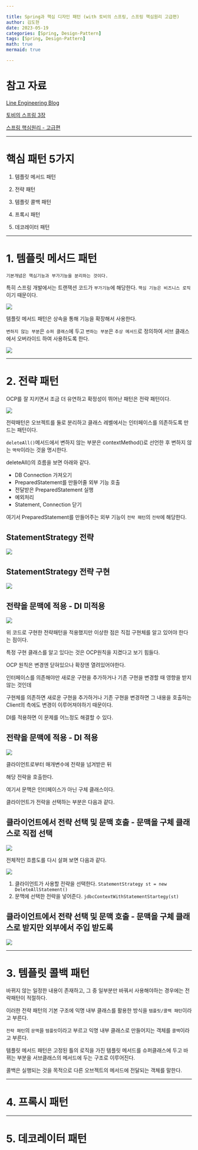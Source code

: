 ```yaml
---

title: Spring과 핵심 디자인 패턴 (with 토비의 스프링, 스프링 핵심원리 고급편)
author: 김도현
date: 2023-05-19
categories: [Spring, Design-Pattern]
tags: [Spring, Design-Pattern]
math: true
mermaid: true

---
```


# 참고 자료

[Line Engineering Blog](https://engineering.linecorp.com/ko/blog/templete-method-pattern)

[토비의 스프링 3장](https://product.kyobobook.co.kr/detail/S000000935358)

[스프링 핵심원리 - 고급편](https://www.inflearn.com/course/%EC%8A%A4%ED%94%84%EB%A7%81-%ED%95%B5%EC%8B%AC-%EC%9B%90%EB%A6%AC-%EA%B3%A0%EA%B8%89%ED%8E%B8)

---

# 핵심 패턴 5가지

1. 템플릿 메서드 패턴

2. 전략 패턴

3. 템플릿 콜백 패턴

4. 프록시 패턴

5. 데코레이터 패턴

---

# 1. 템플릿 메서드 패턴

`기본개념은 핵심기능과 부가기능을 분리하는 것이다.`

특히 스프링 개발에서는 트랜잭션 코드가 `부가기능`에 해당한다. `핵심 기능은 비즈니스 로직`이기 때문이다.

![](https://github.com/K-Diger/K-Diger.github.io/blob/main/images/design-pattern/template_method1.png?raw=true)

템플릿 메서드 패턴은 상속을 통해 기능을 확장해서 사용한다.

`변하지 않는 부분`은 `슈퍼 클래스`에 두고 `변하는 부분`은 `추상 메서드`로 정의하여 서브 클래스에서 오버라이드 하여 사용하도록 한다.

![](https://github.com/K-Diger/K-Diger.github.io/blob/main/images/design-pattern/template_method2.png?raw=true)

---

# 2. 전략 패턴

OCP를 잘 지키면서 조금 더 유연하고 확정성이 뛰어난 패턴은 전략 패턴이다.

![](https://github.com/K-Diger/K-Diger.github.io/blob/main/images/design-pattern/strategy1.png?raw=true)

전략패턴은 오브젝트를 둘로 분리하고 클래스 레벨에서는 인터페이스를 의존하도록 만드는 패턴이다.

`deleteAll()`메서드에서 변하지 않는 부분은 contextMethod()로 선언한 후 변하지 않는 `맥락`이라는 것을 명시한다.

deleteAll()의 흐름을 보면 아래와 같다.

- DB Connection 가져오기
- PreparedStatement를 만들어줄 외부 기능 호출
- 전달받은 PreparedStatement 실행
- 예외처리
- Statement, Connection 닫기

여기서 PreparedStatement를 만들어주는 외부 기능이 `전략 패턴`의 `전략`에 해당한다.

## StatementStrategy 전략

![](https://github.com/K-Diger/K-Diger.github.io/blob/main/images/design-pattern/strategy2.png?raw=true)

## StatementStrategy 전략 구현

![](https://github.com/K-Diger/K-Diger.github.io/blob/main/images/design-pattern/startegy3.png?raw=true)

## 전략을 문맥에 적용 - DI 미적용

![](https://github.com/K-Diger/K-Diger.github.io/blob/main/images/design-pattern/strategy4.png?raw=true)

위 코드로 구현한 전략패턴을 적용했지만 이상한 점은 직접 구현체를 알고 있어야 한다는 점이다.

특정 구현 클래스를 알고 있다는 것은 OCP원칙을 지켰다고 보기 힘들다.

OCP 원칙은 변경엔 닫혀있으나 확장엔 열려있어야한다.

인터페이스를 의존해야만 새로운 구현을 추가하거나 기존 구현을 변경할 때 영향을 받지 않는 것인데

구현체를 의존하면 새로운 구현을 추가하거나 기존 구현을 변경하면 그 내용을 호출하는 Client의 측에도 변경이 이루어져야하기 때문이다.

DI를 적용하면 이 문제를 어느정도 해결할 수 있다.

## 전략을 문맥에 적용 - DI 적용

![](https://github.com/K-Diger/K-Diger.github.io/blob/main/images/design-pattern/strategy5.png?raw=true)

클라이언트로부터 매개변수에 전략을 넘겨받은 뒤

해당 전략을 호출한다.

여기서 문맥은 인터페이스가 아닌 구체 클래스이다.

클라이언트가 전략을 선택하는 부분은 다음과 같다.

## 클라이언트에서 전략 선택 및 문맥 호출 - 문맥을 구체 클래스로 직접 선택

![](https://github.com/K-Diger/K-Diger.github.io/blob/main/images/design-pattern/strategy6.png?raw=true)

전체적인 흐름도를 다시 살펴 보면 다음과 같다.

![](https://github.com/K-Diger/K-Diger.github.io/blob/main/images/design-pattern/strategy7.png?raw=true)

1. 클라이언트가 사용할 전략을 선택한다. `StatementStrategy st = new DeleteAllStatement()`
2. 문맥에 선택한 전략을 넣어준다. `jdbcContextWithStatementStartegy(st)`

## 클라이언트에서 전략 선택 및 문맥 호출 - 문맥을 구체 클래스로 받지만 외부에서 주입 받도록

![](https://github.com/K-Diger/K-Diger.github.io/blob/main/images/design-pattern/strategy8.png?raw=true)

---

# 3. 템플릿 콜백 패턴

바뀌지 않는 일정한 내용이 존재하고, 그 중 일부분만 바꿔서 사용해야하는 경우에는 전략패턴이 적절하다.

이러한 전략 패턴의 기본 구조에 익명 내부 클래스를 활용한 방식을 `템플릿/콜백 패턴`이라고 부른다.

`전략 패턴`의 `문맥`을 `템플릿`이라고 부르고 익명 내부 클래스로 만들어지는 객체를 `콜백`이라고 부른다.

템플릿 메서드 패턴은 고정된 틀의 로직을 가진 템플릿 메서드를 슈퍼클래스에 두고 바뀌는 부분을 서브클래스의 메서드에 두는 구조로 이루어진다.

콜백은 실행되는 것을 목적으로 다른 오브젝트의 메서드에 전달되는 객체를 말한다.

---

# 4. 프록시 패턴

---

# 5. 데코레이터 패턴

